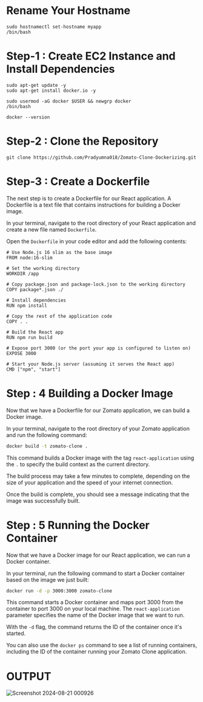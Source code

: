 # Rename Your Hostname 
```
sudo hostnamectl set-hostname myapp
/bin/bash
```
# Step-1 : Create EC2 Instance and Install Dependencies
```
sudo apt-get update -y
sudo apt-get install docker.io -y
```
```
sudo usermod -aG docker $USER && newgrp docker
/bin/bash
```
```
docker --version
```
# Step-2 : Clone the Repository
```
git clone https://github.com/Pradyumna018/Zomato-Clone-Dockerizing.git
```
# Step-3 : Create a Dockerfile

The next step is to create a Dockerfile for our React application. A Dockerfile is a text file that contains instructions for building a Docker image.

In your terminal, navigate to the root directory of your React application and create a new file named `Dockerfile`.

Open the `Dockerfile` in your code editor and add the following contents:
```
# Use Node.js 16 slim as the base image
FROM node:16-slim

# Set the working directory
WORKDIR /app

# Copy package.json and package-lock.json to the working directory
COPY package*.json ./

# Install dependencies
RUN npm install

# Copy the rest of the application code
COPY . .

# Build the React app
RUN npm run build

# Expose port 3000 (or the port your app is configured to listen on)
EXPOSE 3000

# Start your Node.js server (assuming it serves the React app)
CMD ["npm", "start"]
```
# Step : 4 Building a Docker Image

Now that we have a Dockerfile for our Zomato application, we can build a Docker image.

In your terminal, navigate to the root directory of your Zomato application and run the following command:

```bash
docker build -t zomato-clone .
```

This command builds a Docker image with the tag `react-application` using the `.` to specify the build context as the current directory.

The build process may take a few minutes to complete, depending on the size of your application and the speed of your internet connection.

Once the build is complete, you should see a message indicating that the image was successfully built.
# Step : 5 Running the Docker Container

Now that we have a Docker image for our React application, we can run a Docker container.

In your terminal, run the following command to start a Docker container based on the image we just built:

```bash
docker run -d -p 3000:3000 zomato-clone
```

This command starts a Docker container and maps port 3000 from the container to port 3000 on your local machine. The `react-application` parameter specifies the name of the Docker image that we want to run.

With the `-d` flag, the command returns the ID of the container once it's started.

You can also use the `docker ps` command to see a list of running containers, including the ID of the container running your Zomato Clone application.

# OUTPUT

![Screenshot 2024-08-21 000926](https://github.com/user-attachments/assets/aa77c547-fba5-42d5-bd5f-d15ab69aeff5)




